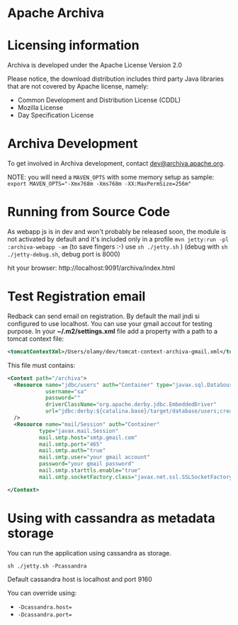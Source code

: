 Apache Archiva
==============

Licensing information
=====================

Archiva is developed under the Apache License Version 2.0 

Please notice, the download distribution includes third party Java libraries that are not covered by Apache license, namely:
- Common Development and Distribution License (CDDL)
- Mozilla License
- Day Specification License


Archiva Development
===================

To get involved in Archiva development, contact dev@archiva.apache.org.

NOTE: you will need a `MAVEN_OPTS` with some memory setup as sample:  
`export MAVEN_OPTS="-Xmx768m -Xms768m -XX:MaxPermSize=256m"`

Running from Source Code
========================

As webapp js is in dev and won't probably be released soon, the module is not activated by default and it's included only in a profile
`mvn jetty:run -pl :archiva-webapp -am`  (to save fingers :-) use `sh ./jetty.sh` ) (debug with `sh ./jetty-debug.sh`, debug port is 8000)


hit your browser: http://localhost:9091/archiva/index.html

Test Registration email
========================
Redback can send email on registration. By default the mail jndi si configured to use localhost.
You can use your gmail accout for testing purpose.
In your **~/.m2/settings.xml** file add a property with a path to a tomcat context file:
```xml
<tomcatContextXml>/Users/olamy/dev/tomcat-context-archiva-gmail.xml</tomcatContextXml>
```
This file must contains:

```xml
<Context path="/archiva">
  <Resource name="jdbc/users" auth="Container" type="javax.sql.DataSource"
            username="sa"
            password=""
            driverClassName="org.apache.derby.jdbc.EmbeddedDriver"
            url="jdbc:derby:${catalina.base}/target/database/users;create=true"
  />
  <Resource name="mail/Session" auth="Container"
          type="javax.mail.Session"
          mail.smtp.host="smtp.gmail.com"
          mail.smtp.port="465"
          mail.smtp.auth="true"
          mail.smtp.user="your gmail account"
          password="your gmail password"
          mail.smtp.starttls.enable="true"
          mail.smtp.socketFactory.class="javax.net.ssl.SSLSocketFactory"/>

</Context>
```

Using with cassandra as metadata storage
========================
You can run the application using cassandra as storage.

```shell
sh ./jetty.sh -Pcassandra
```

Default cassandra host is localhost and port 9160

You can override using:

 * `-Dcassandra.host=`
 * `-Dcassandra.port=`




